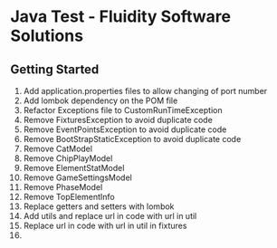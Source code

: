 # Java Test - Fluidity Software Solutions



## Getting Started

1. Add application.properties files to allow changing of port number
2. Add lombok dependency on the POM file
3. Refactor Exceptions file to CustomRunTimeException
4. Remove FixturesException to avoid duplicate code
5. Remove EventPointsException to avoid duplicate code
6. Remove BootStrapStaticException to avoid duplicate code
7. Remove CatModel
8. Remove ChipPlayModel
9. Remove ElementStatModel
10. Remove GameSettingsModel
11. Remove PhaseModel
12. Remove TopElementInfo
13. Replace getters and setters with lombok
14. Add utils and replace url in code with url in util
15. Replace url in code with url in util in fixtures
16. 

